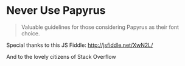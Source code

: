 # Never Use Papyrus
> Valuable guidelines for those considering Papyrus as their font choice.

Special thanks to this JS Fiddle: http://jsfiddle.net/XwN2L/

And to the lovely citizens of Stack Overflow
